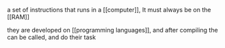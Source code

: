 a set of instructions that runs in a [[computer]], It must always be on the [[RAM]]

they are developed on [[programming languages]], and after compiling the can be called, and do their task